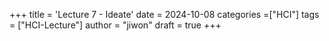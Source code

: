 +++
title = 'Lecture 7 - Ideate'
date = 2024-10-08
categories =["HCI"]
tags = ["HCI-Lecture"]
author = "jiwon"
draft = true
+++
